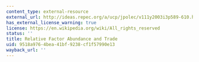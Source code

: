 ```yaml
---
content_type: external-resource
external_url: http://ideas.repec.org/a/ucp/jpolec/v111y2003i3p589-610.html
has_external_license_warning: true
license: https://en.wikipedia.org/wiki/All_rights_reserved
status: ''
title: Relative Factor Abundance and Trade
uid: 9518a976-4bea-41bf-9238-cf1f57990e13
wayback_url: ''
---
```

